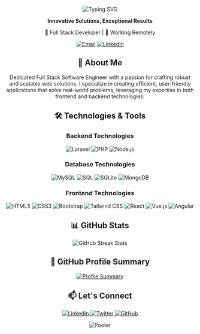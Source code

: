 <p align="center">
  <img src="https://readme-typing-svg.herokuapp.com?font=Fira+Code&weight=500&size=28&duration=4000&pause=1000&color=2196F3&center=true&vCenter=true&width=600&lines=Hi+there%2C+I'm+Imtiaz+Hussain;Your+Next+Full+Stack+Developer;Turning+Ideas+into+Digital+Reality;Crafting+Scalable+Web+Solutions;" alt="Typing SVG" />
</p>

<p align="center">
  <strong>Innovative Solutions, Exceptional Results</strong>
</p>

<p align="center">
  💼 Full Stack Developer | 🏡 Working Remotely
</p>

<p align="center">
  <a href="mailto:webimtiaz7@gmail.com"><img src="https://img.shields.io/badge/-Contact-red?style=flat-square&logo=Gmail&logoColor=white&link=mailto:webimtiaz7@gmail.com" alt="Email"></a>
  <a href="https://www.linkedin.com/in/shazzi7"><img src="https://img.shields.io/badge/-Connect-blue?style=flat-square&logo=Linkedin&logoColor=white&link=https://www.linkedin.com/in/shazzi7/" alt="LinkedIn"></a>
</p>

<h2 align="center">🚀 About Me</h2>

<p align="center">
  Dedicated Full Stack Software Engineer with a passion for crafting robust and scalable web solutions. I specialize in creating efficient, user-friendly applications that solve real-world problems, leveraging my expertise in both frontend and backend technologies.
</p>

<h2 align="center">🛠️ Technologies & Tools</h2>

<h3 align="center">Backend Technologies</h3>
<p align="center">
  <img src="https://img.shields.io/badge/Laravel-FF2D20?style=for-the-badge&logo=laravel&logoColor=white" alt="Laravel">
  <img src="https://img.shields.io/badge/PHP-777BB4?style=for-the-badge&logo=php&logoColor=white" alt="PHP">
  <img src="https://img.shields.io/badge/Node.js-339933?style=for-the-badge&logo=nodedotjs&logoColor=white" alt="Node.js">
</p>

<h3 align="center">Database Technologies</h3>
<p align="center">
  <img src="https://img.shields.io/badge/MySQL-4479A1?style=for-the-badge&logo=mysql&logoColor=white" alt="MySQL">
  <img src="https://img.shields.io/badge/SQL-CC2927?style=for-the-badge&logo=microsoft-sql-server&logoColor=white" alt="SQL">
  <img src="https://img.shields.io/badge/SQLite-003B57?style=for-the-badge&logo=sqlite&logoColor=white" alt="SQLite">
  <img src="https://img.shields.io/badge/MongoDB-47A248?style=for-the-badge&logo=mongodb&logoColor=white" alt="MongoDB">
</p>

<h3 align="center">Frontend Technologies</h3>
<p align="center">
  <img src="https://img.shields.io/badge/HTML5-E34F26?style=for-the-badge&logo=html5&logoColor=white" alt="HTML5">
  <img src="https://img.shields.io/badge/CSS3-1572B6?style=for-the-badge&logo=css3&logoColor=white" alt="CSS3">
  <img src="https://img.shields.io/badge/Bootstrap-7952B3?style=for-the-badge&logo=bootstrap&logoColor=white" alt="Bootstrap">
  <img src="https://img.shields.io/badge/Tailwind_CSS-38B2AC?style=for-the-badge&logo=tailwind-css&logoColor=white" alt="Tailwind CSS">
  <img src="https://img.shields.io/badge/React-20232A?style=for-the-badge&logo=react&logoColor=61DAFB" alt="React">
  <img src="https://img.shields.io/badge/Vue.js-35495E?style=for-the-badge&logo=vuedotjs&logoColor=4FC08D" alt="Vue.js">
  <img src="https://img.shields.io/badge/Angular-DD0031?style=for-the-badge&logo=angular&logoColor=white" alt="Angular">
</p>

<h2 align="center">📊 GitHub Stats</h2>

<p align="center">
  <img src="http://github-readme-streak-stats.herokuapp.com?user=shazzi7&theme=react" alt="GitHub Streak Stats" />
</p>

<h2 align="center">📜 GitHub Profile Summary</h2>
<p align="center">
  <a href="https://github-profile-summary-cards.vercel.app/api/cards/profile-details?username=shazzi7&theme=react">
    <img src="https://github-profile-summary-cards.vercel.app/api/cards/profile-details?username=shazzi7&theme=react" alt="Profile Summary">
  </a>
</p>

<h2 align="center">📫 Let's Connect</h2>

<p align="center">
  <a href="https://www.linkedin.com/in/shazzi7" target="_blank">
    <img src="https://img.shields.io/badge/LinkedIn-0077B5?style=for-the-badge&logo=linkedin&logoColor=white" alt="LinkedIn">
  </a>
  <a href="https://twitter.com/sha_zzi7" target="_blank">
    <img src="https://img.shields.io/badge/Twitter-1DA1F2?style=for-the-badge&logo=twitter&logoColor=white" alt="Twitter">
  </a>
  <a href="https://github.com/shazzi7" target="_blank">
    <img src="https://img.shields.io/badge/GitHub-100000?style=for-the-badge&logo=github&logoColor=white" alt="GitHub">
  </a>
</p>

<p align="center">
  <img src="https://capsule-render.vercel.app/api?type=waving&color=gradient&height=100&section=footer" alt="Footer" />
</p>
